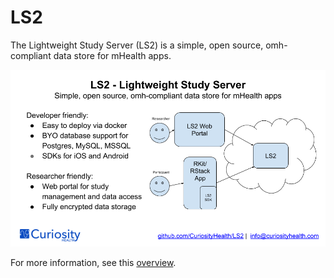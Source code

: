 # LS2

The Lightweight Study Server (LS2) is a simple, open source, omh-compliant data store for mHealth apps.

![LS2 One Slider](LS2OneSlider.png)

For more information, see this [overview](https://docs.google.com/presentation/d/1xu0x8mmgic1tv5UMyE5cuKPapl_Wy482fjie0Z9NCJ0/edit?usp=sharing).
